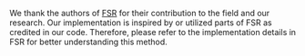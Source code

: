 We thank the authors of [FSR](https://github.com/wkim97/FSR) for their contribution to the field and our research. 
Our implementation is inspired by or utilized parts of FSR as credited in our code.
Therefore, please refer to the implementation details in FSR for better understanding this method. 
